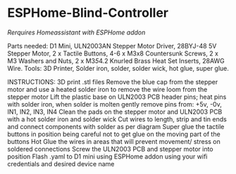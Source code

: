 # ESPHome-Blind-Controller

*Rerquires Homeassistant with ESPHome addon*

Parts needed: D1 Mini, ULN2003AN Stepper Motor Driver, 28BYJ-48 5V Stepper Motor, 2 x Tactile Buttons, 4-6 x M3x8 Countersunk Screws, 2 x M3 Washers and Nuts, 2 x M3*5*4.2 Knurled Brass Heat Set Inserts, 28AWG Wire.
Tools: 3D Printer, Solder iron, solder, solder wick, hot glue, super glue.


INSTRUCTIONS:
3D print .stl files
Remove the blue cap from the stepper motor and use a heated solder iron to remove the wire loom from the stepper motor
Lift the plastic base on ULN2003 PCB header pins; heat pins with solder iron, when solder is molten gently remove pins from: +5v, -0v, IN1, IN2, IN3, IN4
Clean the pads on the stepper motor and ULN2003 PCB with a hot solder iron and solder wick
Cut wires to length, strip and tin ends and connect components with solder as per diagram
Super glue the tactile buttons in position being careful not to get glue on the moving part of the buttons
Hot Glue the wires in areas that will prevent movement/ stress on soldered connections
Screw the ULN2003 PCB and stepper motor into position
Flash .yaml to D1 mini using ESPHome addon using your wifi credentials and desired device name




